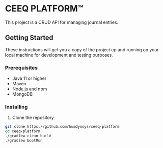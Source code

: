 
# CEEQ PLATFORM™

This project is a CRUD API for managing journal entries.

## Getting Started

These instructions will get you a copy of the project up and running on your local machine for development and testing purposes.

### Prerequisites

- Java 11 or higher
- Maven
- Node.js and npm
- MongoDB

### Installing

1. Clone the repository

```bash
git clone https://github.com/humdynsys/ceeq-platform
cd ceeq-platform
./gradlew clean build
./gradlew bootRun
```

